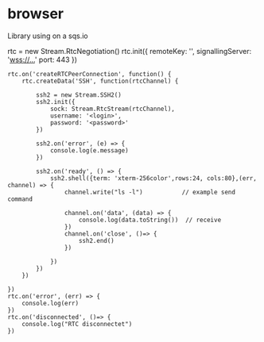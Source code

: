 # browser
Library using on a sqs.io

rtc = new Stream.RtcNegotiation()
	rtc.init({
		remoteKey: '<uuid>',
		signallingServer: '<wss://...>'
		port: 443
	})
			
	rtc.on('createRTCPeerConnection', function() {
		rtc.createData('SSH', function(rtcChannel) {
					
			ssh2 = new Stream.SSH2()
			ssh2.init({   
				sock: Stream.RtcStream(rtcChannel),
				username: '<login>',
				password: '<password>'
			})
				
			ssh2.on('error', (e) => {
				console.log(e.message)
			})
			
			ssh2.on('ready', () => {
				ssh2.shell({term: 'xterm-256color',rows:24, cols:80},(err, channel) => {
					channel.write("ls -l")       	 // example send command
					
					channel.on('data', (data) => {
						console.log(data.toString())  // receive 
					})
					channel.on('close', ()=> {
						ssh2.end()
					})
							
				})
			})
		})
	
	})	
	rtc.on('error', (err) => {
		console.log(err)
	})
	rtc.on('disconnected', ()=> {
		console.log("RTC disconnectet")
	})

